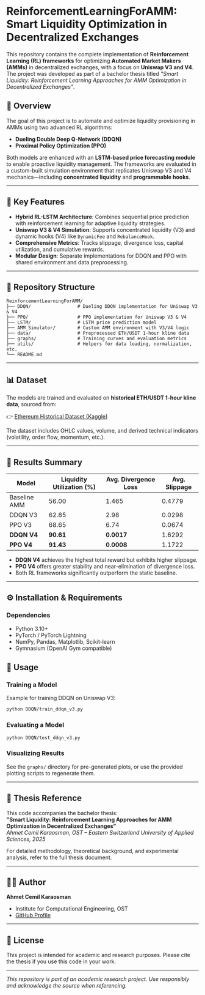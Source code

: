 # ReinforcementLearningForAMM: Smart Liquidity Optimization in Decentralized Exchanges

This repository contains the complete implementation of **Reinforcement Learning (RL) frameworks** for optimizing **Automated Market Makers (AMMs)** in decentralized exchanges, with a focus on **Uniswap V3 and V4**. The project was developed as part of a bachelor thesis titled *"Smart Liquidity: Reinforcement Learning Approaches for AMM Optimization in Decentralized Exchanges"*.

## 📌 Overview

The goal of this project is to automate and optimize liquidity provisioning in AMMs using two advanced RL algorithms:

- **Dueling Double Deep Q-Network (DDQN)**
- **Proximal Policy Optimization (PPO)**

Both models are enhanced with an **LSTM-based price forecasting module** to enable proactive liquidity management. The frameworks are evaluated in a custom-built simulation environment that replicates Uniswap V3 and V4 mechanics—including **concentrated liquidity** and **programmable hooks**.

---

## 🧠 Key Features

- **Hybrid RL-LSTM Architecture**: Combines sequential price prediction with reinforcement learning for adaptive liquidity strategies.
- **Uniswap V3 & V4 Simulation**: Supports concentrated liquidity (V3) and dynamic hooks (V4) like `DynamicFee` and `RebalanceHook`.
- **Comprehensive Metrics**: Tracks slippage, divergence loss, capital utilization, and cumulative rewards.
- **Modular Design**: Separate implementations for DDQN and PPO with shared environment and data preprocessing.

---

## 📂 Repository Structure

```
ReinforcementLearningForAMM/
├── DDQN/                 # Dueling DDQN implementation for Uniswap V3 & V4
├── PPO/                  # PPO implementation for Uniswap V3 & V4
├── LSTM/                 # LSTM price prediction model
├── AMM_Simulator/        # Custom AMM environment with V3/V4 logic
├── data/                 # Preprocessed ETH/USDT 1-hour kline data
├── graphs/               # Training curves and evaluation metrics
├── utils/                # Helpers for data loading, normalization, etc.
└── README.md
```

---

## 📊 Dataset

The models are trained and evaluated on **historical ETH/USDT 1-hour kline data**, sourced from:

👉 [Ethereum Historical Dataset (Kaggle)](https://www.kaggle.com/datasets/prasoonkottarathil/ethereum-historical-dataset)

The dataset includes OHLC values, volume, and derived technical indicators (volatility, order flow, momentum, etc.).

---

## 🧪 Results Summary

| Model          | Liquidity Utilization (%) | Avg. Divergence Loss | Avg. Slippage |
|----------------|---------------------------|----------------------|---------------|
| Baseline AMM   | 56.00                     | 1.465                | 0.4779        |
| DDQN V3        | 62.85                     | 2.98                 | 0.0298        |
| PPO V3         | 68.65                     | 6.74                 | 0.0674        |
| **DDQN V4**    | **90.61**                 | **0.0017**           | 1.6292        |
| **PPO V4**     | **91.43**                 | **0.0008**           | 1.1722        |

- **DDQN V4** achieves the highest total reward but exhibits higher slippage.
- **PPO V4** offers greater stability and near-elimination of divergence loss.
- Both RL frameworks significantly outperform the static baseline.

---

## ⚙️ Installation & Requirements

### Dependencies
- Python 3.10+
- PyTorch / PyTorch Lightning
- NumPy, Pandas, Matplotlib, Scikit-learn
- Gymnasium (OpenAI Gym compatible)
  

## 🚀 Usage

### Training a Model
Example for training DDQN on Uniswap V3:
```bash
python DDQN/train_ddqn_v3.py
```

### Evaluating a Model
```bash
python DDQN/test_ddqn_v3.py
```

### Visualizing Results
See the `graphs/` directory for pre-generated plots, or use the provided plotting scripts to regenerate them.

---

## 📖 Thesis Reference

This code accompanies the bachelor thesis:  
**"Smart Liquidity: Reinforcement Learning Approaches for AMM Optimization in Decentralized Exchanges"**  
*Ahmet Cemil Karaosman, OST – Eastern Switzerland University of Applied Sciences, 2025*

For detailed methodology, theoretical background, and experimental analysis, refer to the full thesis document.

---

## 👨‍💻 Author

**Ahmet Cemil Karaosman**  
- Institute for Computational Engineering, OST  
- [GitHub Profile](https://github.com/KaraosmanAhmetCemil)

---

## 📄 License

This project is intended for academic and research purposes. Please cite the thesis if you use this code in your work.

---


*This repository is part of an academic research project. Use responsibly and acknowledge the source when referencing.*
